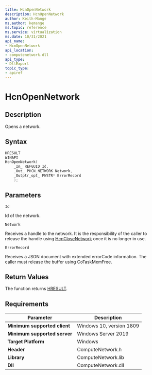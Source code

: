 ```yaml
---
title: HcnOpenNetwork
description: HcnOpenNetwork
author: Keith-Mange
ms.author: kemange
ms.topic: reference
ms.service: virtualization
ms.date: 10/31/2021
api_name:
- HcnOpenNetwork
api_location:
- computenetwork.dll
api_type:
- DllExport
topic_type:
- apiref
---
```

# HcnOpenNetwork

## Description

Opens a network.

## Syntax

```cpp
HRESULT
WINAPI
HcnOpenNetwork(
    _In_ REFGUID Id,
    _Out_ PHCN_NETWORK Network,
    _Outptr_opt_ PWSTR* ErrorRecord
    );
```

## Parameters

`Id`

Id of the network.

`Network`

Receives a handle to the network. It is the responsibility of the caller to release the handle using [HcnCloseNetwork](./HcnCloseNetwork.md) once it is no longer in use.

`ErrorRecord`

Receives a JSON document with extended errorCode information. The caller must release the buffer using CoTaskMemFree.

## Return Values

The function returns [HRESULT](./HCNHResult.md).

## Requirements

|Parameter|Description|
|---|---|
| **Minimum supported client** | Windows 10, version 1809 |
| **Minimum supported server** | Windows Server 2019 |
| **Target Platform** | Windows |
| **Header** | ComputeNetwork.h |
| **Library** | ComputeNetwork.lib |
| **Dll** | ComputeNetwork.dll |

